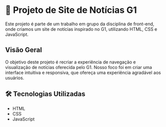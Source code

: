 # 📰 Projeto de Site de Notícias G1

Este projeto é parte de um trabalho em grupo da disciplina de front-end, onde criamos um site de notícias inspirado no G1, utilizando HTML, CSS e JavaScript.

## Visão Geral

O objetivo deste projeto é recriar a experiência de navegação e visualização de notícias oferecida pelo G1. Nosso foco foi em criar uma interface intuitiva e responsiva, que ofereça uma experiência agradável aos usuários.

## 🛠️ Tecnologias Utilizadas

- HTML
- CSS
- JavaScript
